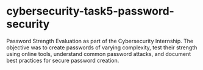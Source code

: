 # cybersecurity-task5-password-security
Password Strength Evaluation as part of the Cybersecurity Internship. The objective was to create passwords of varying complexity, test their strength using online tools, understand common password attacks, and document best practices for secure password creation.
